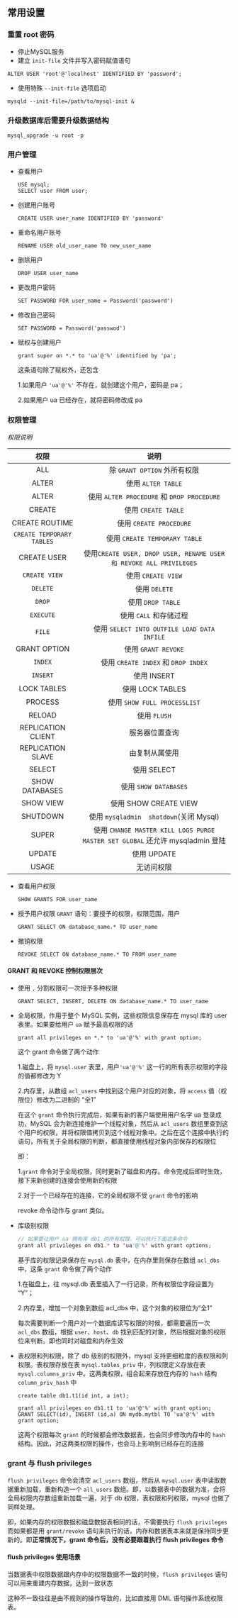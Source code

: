 ## 常用设置

### 重置 root 密码
* 停止MySQL服务
* 建立 `init-file` 文件并写入密码赋值语句
```mysql
ALTER USER 'root'@'localhost' IDENTIFIED BY 'password';
```
* 使用特殊 `--init-file` 选项启动
```mysql
mysqld --init-file=/path/to/mysql-init & 
```

### 升级数据库后需要升级数据结构
`mysql_upgrade -u root -p`

### 用户管理

* 查看用户

  ```mysql
  USE mysql;
  SELECT user FROM user;
  ```

* 创建用户账号

  ```mysql
  CREATE USER user_name IDENTIFIED BY 'password'
  ```

* 重命名用户账号

  ```mysql
  RENAME USER old_user_name TO new_user_name
  ```

* 删除用户

  ```mysql
  DROP USER user_name
  ```

* 更改用户密码

  ```mysql
  SET PASSWORD FOR user_name = Password('password')
  ```

* 修改自己密码

  ```mysql
  SET PASSWORD = Password('passwod')
  ```

* 赋权与创建用户

  ```mysql
  grant super on *.* to 'ua'@'%' identified by 'pa';
  ```

  这条语句除了赋权外，还包含

  1.如果用户 `'ua'@'%'` 不存在，就创建这个用户，密码是 pa；

  2.如果用户 ua 已经存在，就将密码修改成 pa

### 权限管理

*权限说明*

|           权限            |                             说明                             |
| :-----------------------: | :----------------------------------------------------------: |
|            ALL            |                 除 `GRANT OPTION` 外所有权限                 |
|           ALTER           |                      使用 `ALTER TABLE`                      |
|           ALTER           |          使用 `ALTER PROCEDURE` 和 `DROP PROCEDURE`          |
|          CREATE           |                     使用 `CREATE TABLE`                      |
|      CREATE ROUTIME       |                   使用 `CREATE PROCEDURE`                    |
| `CREATE TEMPORARY TABLES` |                使用 `CREATE TEMPORARY TABLE`                 |
|        CREATE USER        | 使用`CREATE USER, DROP USER, RENAME USER 和 REVOKE ALL PRIVILEGES` |
|       `CREATE VIEW`       |                      使用 `CREATE VIEW`                      |
|         `DELETE`          |                        使用 `DELETE`                         |
|          `DROP`           |                      使用 `DROP TABLE`                       |
|         `EXECUTE`         |                    使用 `CALL` 和存储过程                    |
|          `FILE`           |         使用 `SELECT INTO OUTFILE LOAD DATA INFILE`          |
|       GRANT OPTION        |                     使用 `GRANT REVOKE`                      |
|          `INDEX`          |             使用 `CREATE INDEX` 和 `DROP INDEX`              |
|         `INSERT`          |                         使用 INSERT                          |
|        LOCK TABLES        |                       使用 LOCK TABLES                       |
|          PROCESS          |                 使用 `SHOW FULL PROCESSLIST`                 |
|          RELOAD           |                         使用 `FLUSH`                         |
|    REPLICATION CLIENT     |                        服务器位置查询                        |
|     REPLICATION SLAVE     |                        由复制从属使用                        |
|          SELECT           |                         使用 SELECT                          |
|      SHOW DATABASES       |                    使用 `SHOW DATABASES`                     |
|         SHOW VIEW         |                    使用 SHOW CREATE VIEW                     |
|         SHUTDOWN          |           使用 `mysqladmin  shotdown`(关闭 Mysql)            |
|           SUPER           | 使用 `CHANGE MASTER KILL LOGS PURGE MASTER SET GLOBAL` 还允许 mysqladmin 登陆 |
|          UPDATE           |                         使用 UPDATE                          |
|           USAGE           |                          无访问权限                          |

* 查看用户权限

  ```mysql
  SHOW GRANTS FOR user_name
  ```

* 授予用户权限 `GRANT` 语句：要授予的权限，权限范围，用户

  ```mysql
  GRANT SELECT ON database_name.* TO user_name
  ```

* 撤销权限

  ```mysql
  REVOKE SELECT ON database_name.* TO FROM user_name
  ```

#### GRANT 和 REVOKE 控制权限层次

* 使用 `,` 分割权限可一次授予多种权限 

  ```mysql
  GRANT SELECT, INSERT, DELETE ON database_name.* TO user_name
  ```

* 全局权限，作用于整个 MySQL 实例，这些权限信息保存在 mysql 库的 user 表里。如果要给用户 `ua` 赋予最高权限的话

  ```mysql
  grant all privileges on *.* to 'ua'@'%' with grant option;
  ```

  这个 grant 命令做了两个动作

  1.磁盘上，将 `mysql.user` 表里，用户`'ua'@'%'` 这一行的所有表示权限的字段的值都修改为 Y

  2.内存里，从数组 `acl_users` 中找到这个用户对应的对象，将 `access` 值（权限位）修改为二进制的 “全1”

  在这个 `grant` 命令执行完成后，如果有新的客户端使用用户名字 ua 登录成功，MySQL 会为新连接维护一个线程对象，然后从 `acl_users` 数组里查到这个用户的权限，并将权限值拷贝到这个线程对象中。之后在这个连接中执行的语句，所有关于全局权限的判断，都直接使用线程对象内部保存的权限位

  即：

  1.`grant` 命令对于全局权限，同时更新了磁盘和内存。命令完成后即时生效，接下来新创建的连接会使用新的权限

  2.对于一个已经存在的连接，它的全局权限不受 `grant` 命令的影响

  revoke 命令动作与 grant 类似。

* 库级别权限

  ```java
  // 如果要让用户 ua 拥有库 db1 的所有权限，可以执行下面这条命令
  grant all privileges on db1.* to 'ua'@'%' with grant options;
  ```

  基于库的权限记录保存在 `mysql.db` 表中，在内存里则保存在数组 `acl_dbs` 中，这条 `grant` 命令做了两个动作

  1.在磁盘上，往 mysql.db 表里插入了一行记录，所有权限位字段设置为 “Y”；

  2.内存里，增加一个对象到数组 acl_dbs 中，这个对象的权限位为“全1”

  每次需要判断一个用户对一个数据库读写权限的时候，都需要遍历一次 `acl_dbs` 数组，根据 `user`、`host`、`db` 找到匹配的对象，然后根据对象的权限位来判断。即也同时对磁盘和内存生效

* 表权限和列权限，除了 db 级别的权限外，mysql 支持更细粒度的表权限和列权限。表权限存放在表 `mysql.tables_priv` 中，列权限定义存放在表 `mysql.columns_priv` 中。这两类权限，组合起来存放在内存的 `hash` 结构 `column_priv_hash` 中

  ```mysql
  create table db1.t1(id int, a int);
  
  grant all privileges on db1.t1 to 'ua'@'%' with grant option;
  GRANT SELECT(id), INSERT (id,a) ON mydb.mytbl TO 'ua'@'%' with grant option;
  ```

  这两个权限每次 `grant` 的时候都会修改数据表，也会同步修改内存中的 `hash` 结构。因此，对这两类权限的操作，也会马上影响到已经存在的连接

### grant 与 flush privileges

`flush privileges` 命令会清空 `acl_users` 数组，然后从 `mysql.user` 表中读取数据重新加载，重新构造一个 `all_users` 数组。即，以数据表中的数据为准，会将全局权限内存数组重新加载一遍，对于 db 权限，表权限和列权限，mysql 也做了同样处理。

即，如果内存的权限数据和磁盘数据表相同的话，不需要执行 `flush privileges` 而如果都是用 `grant/revoke` 语句来执行的话，内存和数据表本来就是保持同步更新的。即**正常情况下，grant 命令后，没有必要跟着执行 flush privileges 命令**

#### flush privileges 使用场景

当数据表中权限数据跟内存中的权限数据不一致的时候，`flush privileges` 语句可以用来重建内存数据，达到一致状态

这种不一致往往是由不规则的操作导致的，比如直接用 DML 语句操作系统权限表。


